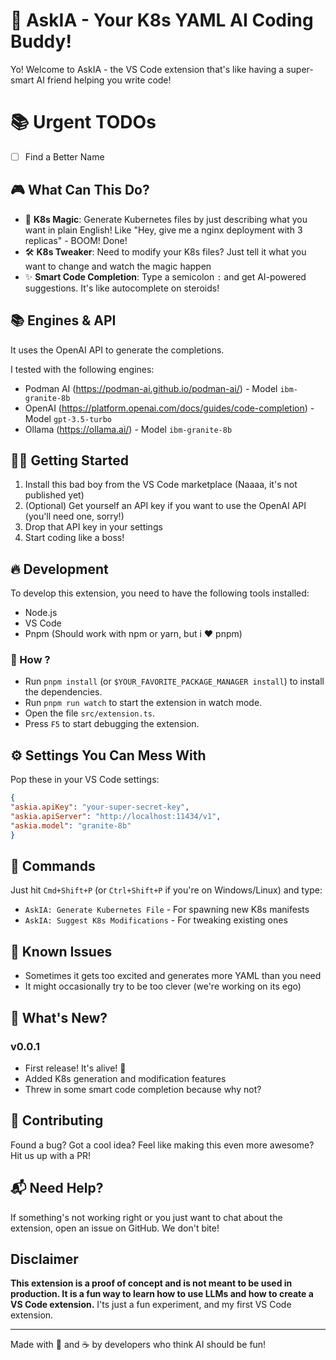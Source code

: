 # 🤖 AskIA - Your K8s YAML AI Coding Buddy!

Yo! Welcome to AskIA - the VS Code extension that's like having a super-smart AI friend helping you write code! 

# 📚 Urgent TODOs

- [ ] Find a Better Name

## 🎮 What Can This Do?

- 🚀 **K8s Magic**: Generate Kubernetes files by just describing what you want in plain English! Like "Hey, give me a nginx deployment with 3 replicas" - BOOM! Done!
- 🛠️ **K8s Tweaker**: Need to modify your K8s files? Just tell it what you want to change and watch the magic happen
- ✨ **Smart Code Completion**: Type a semicolon `:` and get AI-powered suggestions. It's like autocomplete on steroids!

## 📚 Engines & API

It uses the OpenAI API to generate the completions.

I tested with the following engines:
 - Podman AI (https://podman-ai.github.io/podman-ai/) - Model `ibm-granite-8b`
 - OpenAI (https://platform.openai.com/docs/guides/code-completion) - Model `gpt-3.5-turbo`
 - Ollama (https://ollama.ai/) - Model `ibm-granite-8b`


## 🏃‍♂️ Getting Started

1. Install this bad boy from the VS Code marketplace (Naaaa, it's not published yet)
2. (Optional) Get yourself an API key if you want to use the OpenAI API (you'll need one, sorry!)
3. Drop that API key in your settings
4. Start coding like a boss! 

## 🔥 Development

To develop this extension, you need to have the following tools installed:
 - Node.js
 - VS Code
 - Pnpm (Should work with npm or yarn, but i ♥ pnpm)

### 🫡 How ?
 - Run `pnpm install` (or `$YOUR_FAVORITE_PACKAGE_MANAGER install`) to install the dependencies.
 - Run `pnpm run watch` to start the extension in watch mode.
 - Open the file `src/extension.ts`.
 - Press `F5` to start debugging the extension.
 
## ⚙️ Settings You Can Mess With

Pop these in your VS Code settings:

```json
{
"askia.apiKey": "your-super-secret-key",
"askia.apiServer": "http://localhost:11434/v1",
"askia.model": "granite-8b"
}
```

## 🎯 Commands

Just hit `Cmd+Shift+P` (or `Ctrl+Shift+P` if you're on Windows/Linux) and type:
- `AskIA: Generate Kubernetes File` - For spawning new K8s manifests
- `AskIA: Suggest K8s Modifications` - For tweaking existing ones

## 🐛 Known Issues

- Sometimes it gets too excited and generates more YAML than you need
- It might occasionally try to be too clever (we're working on its ego)

## 🎉 What's New?

### v0.0.1
- First release! It's alive! 🎈
- Added K8s generation and modification features
- Threw in some smart code completion because why not?

## 🤝 Contributing

Found a bug? Got a cool idea? Feel like making this even more awesome? Hit us up with a PR! 

## 📬 Need Help?

If something's not working right or you just want to chat about the extension, open an issue on GitHub. We don't bite! 

## Disclaimer

**This extension is a proof of concept and is not meant to be used in production. It is a fun way to learn how to use LLMs and how to create a VS Code extension.** I'ts just a fun experiment, and my first VS Code extension.

---

Made with 🍕 and ☕️ by developers who think AI should be fun!
